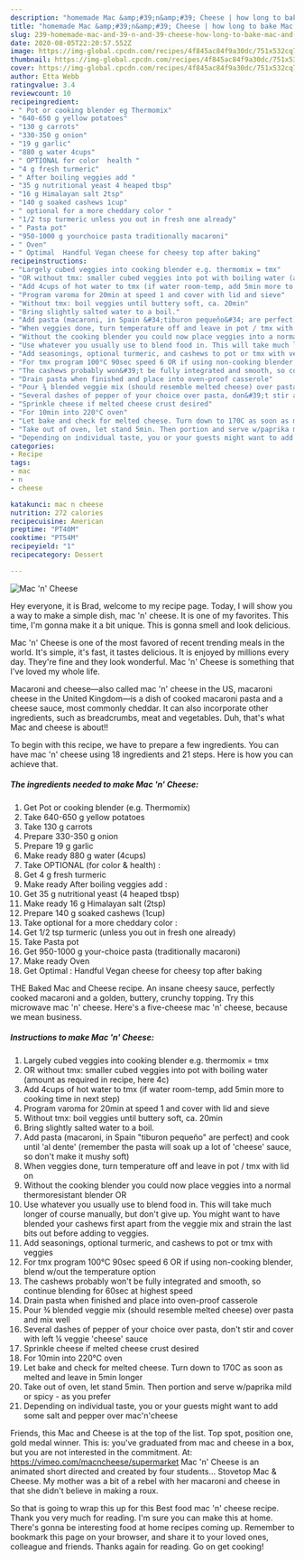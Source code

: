 ```yaml
---
description: "homemade Mac &amp;#39;n&amp;#39; Cheese | how long to bake Mac &amp;#39;n&amp;#39; Cheese"
title: "homemade Mac &amp;#39;n&amp;#39; Cheese | how long to bake Mac &amp;#39;n&amp;#39; Cheese"
slug: 239-homemade-mac-and-39-n-and-39-cheese-how-long-to-bake-mac-and-39-n-and-39-cheese
date: 2020-08-05T22:20:57.552Z
image: https://img-global.cpcdn.com/recipes/4f845ac84f9a30dc/751x532cq70/mac-n-cheese-recipe-main-photo.jpg
thumbnail: https://img-global.cpcdn.com/recipes/4f845ac84f9a30dc/751x532cq70/mac-n-cheese-recipe-main-photo.jpg
cover: https://img-global.cpcdn.com/recipes/4f845ac84f9a30dc/751x532cq70/mac-n-cheese-recipe-main-photo.jpg
author: Etta Webb
ratingvalue: 3.4
reviewcount: 10
recipeingredient:
- " Pot or cooking blender eg Thermomix"
- "640-650 g yellow potatoes"
- "130 g carrots"
- "330-350 g onion"
- "19 g garlic"
- "880 g water 4cups"
- " OPTIONAL for color  health "
- "4 g fresh turmeric"
- " After boiling veggies add "
- "35 g nutritional yeast 4 heaped tbsp"
- "16 g Himalayan salt 2tsp"
- "140 g soaked cashews 1cup"
- " optional for a more cheddary color "
- "1/2 tsp turmeric unless you out in fresh one already"
- " Pasta pot"
- "950-1000 g yourchoice pasta traditionally macaroni"
- " Oven"
- " Optimal  Handful Vegan cheese for cheesy top after baking"
recipeinstructions:
- "Largely cubed veggies into cooking blender e.g. thermomix = tmx"
- "OR without tmx: smaller cubed veggies into pot with boiling water (amount as required in recipe, here 4c)"
- "Add 4cups of hot water to tmx (if water room-temp, add 5min more to cooking time in next step)"
- "Program varoma for 20min at speed 1 and cover with lid and sieve"
- "Without tmx: boil veggies until buttery soft, ca. 20min"
- "Bring slightly salted water to a boil."
- "Add pasta (macaroni, in Spain &#34;tiburon pequeño&#34; are perfect) and cook until &#39;al dente&#39; (remember the pasta will soak up a lot of &#39;cheese&#39; sauce, so don&#39;t make it mushy soft)"
- "When veggies done, turn temperature off and leave in pot / tmx with lid on"
- "Without the cooking blender you could now place veggies into a normal thermoresistant blender OR"
- "Use whatever you usually use to blend food in. This will take much longer of course manually, but don&#39;t give up. You might want to have blended your cashews first apart from the veggie mix and strain the last bits out before adding to veggies."
- "Add seasonings, optional turmeric, and cashews to pot or tmx with veggies"
- "For tmx program 100°C 90sec speed 6 OR if using non-cooking blender, blend w/out the temperature option"
- "The cashews probably won&#39;t be fully integrated and smooth, so continue blending for 60sec at highest speed"
- "Drain pasta when finished and place into oven-proof casserole"
- "Pour ¾ blended veggie mix (should resemble melted cheese) over pasta and mix well"
- "Several dashes of pepper of your choice over pasta, don&#39;t stir and cover with left ¼ veggie &#39;cheese&#39; sauce"
- "Sprinkle cheese if melted cheese crust desired"
- "For 10min into 220°C oven"
- "Let bake and check for melted cheese. Turn down to 170C as soon as melted and leave in 5min longer"
- "Take out of oven, let stand 5min. Then portion and serve w/paprika mild or spicy - as you prefer"
- "Depending on individual taste, you or your guests might want to add some salt and pepper over mac&#39;n&#39;cheese"
categories:
- Recipe
tags:
- mac
- n
- cheese

katakunci: mac n cheese 
nutrition: 272 calories
recipecuisine: American
preptime: "PT40M"
cooktime: "PT54M"
recipeyield: "1"
recipecategory: Dessert

---
```



![Mac &#39;n&#39; Cheese](https://img-global.cpcdn.com/recipes/4f845ac84f9a30dc/751x532cq70/mac-n-cheese-recipe-main-photo.jpg)

Hey everyone, it is Brad, welcome to my recipe page. Today, I will show you a way to make a simple dish, mac &#39;n&#39; cheese. It is one of my favorites. This time, I'm gonna make it a bit unique. This is gonna smell and look delicious.

Mac &#39;n&#39; Cheese is one of the most favored of recent trending meals in the world. It's simple, it's fast, it tastes delicious. It is enjoyed by millions every day. They're fine and they look wonderful. Mac &#39;n&#39; Cheese is something that I've loved my whole life.

Macaroni and cheese—also called mac &#39;n&#39; cheese in the US, macaroni cheese in the United Kingdom—is a dish of cooked macaroni pasta and a cheese sauce, most commonly cheddar. It can also incorporate other ingredients, such as breadcrumbs, meat and vegetables. Duh, that&#39;s what Mac and cheese is about!!


To begin with this recipe, we have to prepare a few ingredients. You can have mac &#39;n&#39; cheese using 18 ingredients and 21 steps. Here is how you can achieve that.

<!--inarticleads1-->

##### The ingredients needed to make Mac &#39;n&#39; Cheese:

1. Get  Pot or cooking blender (e.g. Thermomix)
1. Take 640-650 g yellow potatoes
1. Take 130 g carrots
1. Prepare 330-350 g onion
1. Prepare 19 g garlic
1. Make ready 880 g water (4cups)
1. Take  OPTIONAL (for color &amp; health) :
1. Get 4 g fresh turmeric
1. Make ready  After boiling veggies add :
1. Get 35 g nutritional yeast (4 heaped tbsp)
1. Make ready 16 g Himalayan salt (2tsp)
1. Prepare 140 g soaked cashews (1cup)
1. Take  optional for a more cheddary color :
1. Get 1/2 tsp turmeric (unless you out in fresh one already)
1. Take  Pasta pot
1. Get 950-1000 g your-choice pasta (traditionally macaroni)
1. Make ready  Oven
1. Get  Optimal : Handful Vegan cheese for cheesy top after baking


THE Baked Mac and Cheese recipe. An insane cheesy sauce, perfectly cooked macaroni and a golden, buttery, crunchy topping. Try this microwave mac &#39;n&#39; cheese. Here&#39;s a five-cheese mac &#39;n&#39; cheese, because we mean business. 

<!--inarticleads2-->

##### Instructions to make Mac &#39;n&#39; Cheese:

1. Largely cubed veggies into cooking blender e.g. thermomix = tmx
1. OR without tmx: smaller cubed veggies into pot with boiling water (amount as required in recipe, here 4c)
1. Add 4cups of hot water to tmx (if water room-temp, add 5min more to cooking time in next step)
1. Program varoma for 20min at speed 1 and cover with lid and sieve
1. Without tmx: boil veggies until buttery soft, ca. 20min
1. Bring slightly salted water to a boil.
1. Add pasta (macaroni, in Spain &#34;tiburon pequeño&#34; are perfect) and cook until &#39;al dente&#39; (remember the pasta will soak up a lot of &#39;cheese&#39; sauce, so don&#39;t make it mushy soft)
1. When veggies done, turn temperature off and leave in pot / tmx with lid on
1. Without the cooking blender you could now place veggies into a normal thermoresistant blender OR
1. Use whatever you usually use to blend food in. This will take much longer of course manually, but don&#39;t give up. You might want to have blended your cashews first apart from the veggie mix and strain the last bits out before adding to veggies.
1. Add seasonings, optional turmeric, and cashews to pot or tmx with veggies
1. For tmx program 100°C 90sec speed 6 OR if using non-cooking blender, blend w/out the temperature option
1. The cashews probably won&#39;t be fully integrated and smooth, so continue blending for 60sec at highest speed
1. Drain pasta when finished and place into oven-proof casserole
1. Pour ¾ blended veggie mix (should resemble melted cheese) over pasta and mix well
1. Several dashes of pepper of your choice over pasta, don&#39;t stir and cover with left ¼ veggie &#39;cheese&#39; sauce
1. Sprinkle cheese if melted cheese crust desired
1. For 10min into 220°C oven
1. Let bake and check for melted cheese. Turn down to 170C as soon as melted and leave in 5min longer
1. Take out of oven, let stand 5min. Then portion and serve w/paprika mild or spicy - as you prefer
1. Depending on individual taste, you or your guests might want to add some salt and pepper over mac&#39;n&#39;cheese


Friends, this Mac and Cheese is at the top of the list. Top spot, position one, gold medal winner. This is: you&#39;ve graduated from mac and cheese in a box, but you are not interested in the commitment. At: https://vimeo.com/macncheese/supermarket Mac &#39;n&#39; Cheese is an animated short directed and created by four students… Stovetop Mac &amp; Cheese. My mother was a bit of a rebel with her macaroni and cheese in that she didn&#39;t believe in making a roux. 

So that is going to wrap this up for this Best food mac &#39;n&#39; cheese recipe. Thank you very much for reading. I'm sure you can make this at home. There's gonna be interesting food at home recipes coming up. Remember to bookmark this page on your browser, and share it to your loved ones, colleague and friends. Thanks again for reading. Go on get cooking!
